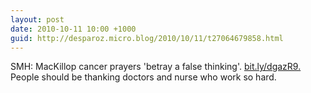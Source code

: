 ```yaml
---
layout: post
date: 2010-10-11 10:00 +1000
guid: http://desparoz.micro.blog/2010/10/11/t27064679858.html
---
```

SMH: MacKillop cancer prayers 'betray a false thinking'. [bit.ly/dgazR9.](http://bit.ly/dgazR9.) People should be thanking doctors and nurse who work so hard.
